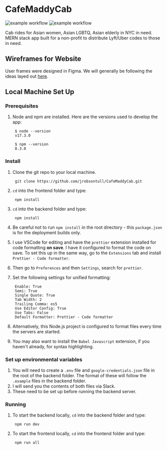 # CafeMaddyCab
![example workflow](https://github.com/jrobsontull/CafeMaddyCab/actions/workflows/frontend-linting.yml/badge.svg) 
![example workflow](https://github.com/jrobsontull/CafeMaddyCab/actions/workflows/npm-production.yml/badge.svg)

Cab rides for Asian women, Asian LGBTQ, Asian elderly in NYC in need. MERN stack app built for a non-profit to distribute Lyft/Uber codes to those in need.



## Wireframes for Website

User frames were designed in Figma. We will generally be following the ideas layed out [here](https://www.figma.com/file/XjOnppDlrB429hCCZqBMWp/CafeMaddyCab-Production).

## Local Machine Set Up

### Prerequisites

1. Node and npm are installed. Here are the versions used to develop the app:


        $ node --version
        v17.3.0
        
        $ npm --version
        8.3.0

### Install

1. Clone the git repo to your local machine.

        git clone https://github.com/jrobsontull/CafeMaddyCab.git
        
2. `cd` into the frontend folder and type:

        npm install

3. `cd` into the backend folder and type:

        npm install
        
4. Be careful not to run `npm install` in the root directory - this `package.json` is for the deployment builds only.
5. I use VSCode for editing and have the `prettier` extension installed for code formatting **on save**. I have it configured to format the code on save. To set this up in the same way, go to the `Extensions` tab and install `Prettier - Code formatter`.
7. Then go to `Preferences` and then `Settings`, search for `prettier`.
8. Set the following settings for unified formatting:

        Enable: True
        Semi: True
        Single Quote: True
        Tab Width: 2
        Trailing Comma: es5
        Use Editor Config: True
        Use Tabs: False
        Default Formatter: Prettier - Code formatter

9. Alternatively, this Node.js project is configured to format files every time the servers are started.
10. You may also want to install the `Babel Javascript` extension, if you haven't already, for syntax highlighting.

### Set up environmental variables

1. You will need to create a `.env` file and `google-credentials.json` file in the root of the backend folder. The format of these will follow the `.example` files in the backend folder.
2. I will send you the contents of both files via Slack.
3. These need to be set up before running the backend server.

### Running

1. To start the backend locally, `cd` into the backend folder and type:

        npm run dev
 
2. To start the frontend locally, `cd` into the frontend folder and type:

        npm run all
